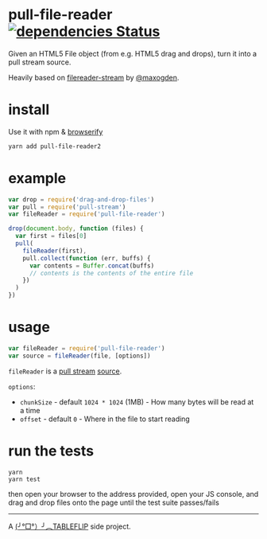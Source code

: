 # pull-file-reader [![dependencies Status](https://david-dm.org/tableflip/pull-file-reader/status.svg)](https://david-dm.org/tableflip/pull-file-reader)

Given an HTML5 File object (from e.g. HTML5 drag and drops), turn it into a pull stream source.

Heavily based on [filereader-stream](https://github.com/maxogden/filereader-stream) by [@maxogden](https://github.com/maxogden).

# install

Use it with npm & [browserify](https://github.com/substack/node-browserify)

```bash
yarn add pull-file-reader2
```

# example

```js
var drop = require('drag-and-drop-files')
var pull = require('pull-stream')
var fileReader = require('pull-file-reader')

drop(document.body, function (files) {
  var first = files[0]
  pull(
    fileReader(first),
    pull.collect(function (err, buffs) {
      var contents = Buffer.concat(buffs)
      // contents is the contents of the entire file
    })
  )
})

```

# usage

```js
var fileReader = require('pull-file-reader')
var source = fileReader(file, [options])
```

`fileReader` is a [pull stream](https://github.com/pull-stream/pull-stream) [source](https://github.com/pull-stream/pull-stream#source-aka-readable).

`options`:

* `chunkSize` - default `1024 * 1024` (1MB) - How many bytes will be read at a time
* `offset` - default `0` - Where in the file to start reading

# run the tests

```
yarn
yarn test
```

then open your browser to the address provided, open your JS console, and drag and drop files onto the page until the test suite passes/fails

----

A [(╯°□°）╯︵TABLEFLIP](https://tableflip.io) side project.
